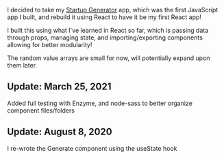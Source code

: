 I decided to take my [Startup Generator](https://github.com/andrews1022/startup-generator) app, which was the first JavaScript app I built, and rebuild it using React to have it be my first React app!

I built this using what I've learned in React so far, which is passing data through props, managing state, and importing/exporting components allowing for better modularity!

The random value arrays are small for now, will potentially expand upon them later.

## Update: March 25, 2021

Added full testing with Enzyme, and node-sass to better organize component files/folders

## Update: August 8, 2020

I re-wrote the Generate component using the useState hook
